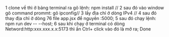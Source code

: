 1 clone về thì ở bảng terminal ra gõ lệnh: npm install //
2 sau đó vào window gõ command prommt: gõ ipconfig//
3 lấy địa chỉ ở dòng IPv4 //
4 sau đó thay địa chỉ ở dòng 76 file app.jsx để nguyên :5000;
5 sau đó chạy lệnh: npm run dev -- --host;
6 sau khi chạy ở terminal có dòng Netword:http:xxx.xxx.x.x:5173 thì ấn Ctrl+ click vào đó là mở ra;
Done
